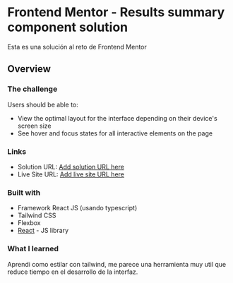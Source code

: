 # Frontend Mentor - Results summary component solution

Esta es una solución al reto de Frontend Mentor

## Overview

### The challenge

Users should be able to:

- View the optimal layout for the interface depending on their device's screen size
- See hover and focus states for all interactive elements on the page


### Links

- Solution URL: [Add solution URL here](https://your-solution-url.com)
- Live Site URL: [Add live site URL here](https://your-live-site-url.com)

### Built with

- Framework React JS (usando typescript)
- Tailwind CSS
- Flexbox
- [React](https://reactjs.org/) - JS library

### What I learned

Aprendi como estilar con tailwind, me parece una herramienta muy util que reduce tiempo en el desarrollo de la interfaz.
